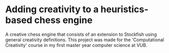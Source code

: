 # Adding creativity to a heuristics-based chess engine
A creative chess engine that consists of an extension to Stockfish using general creativity definitions. This project was made for the 'Computational Creativity' course in my first master year computer science at VUB.
